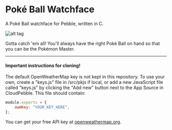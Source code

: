 # Poké Ball Watchface
A Poké Ball watchface for Pebble, written in C.

![alt tag](https://github.com/cheeseisdisgusting/poke-ball-watchface/blob/master/screenshots/Basalt.png)

Gotta catch 'em all! You'll always have the right Poké Ball on hand so that you can be the Pokémon Master.

- - - - -

#### Important instructions for cloning!

The default OpenWeatherMap key is not kept in this repository. To use your own, create a "keys.js" file in /src/pkjs if local, or add a new JavaScript file called "keys.js" by clicking the "Add new" button next to the App Source in CloudPebble. This file should contain:
```javascript
module.exports = {
	owmKey: "YOUR_KEY_HERE",
};
```
You can get your free API key at [openweathermap.org]().
